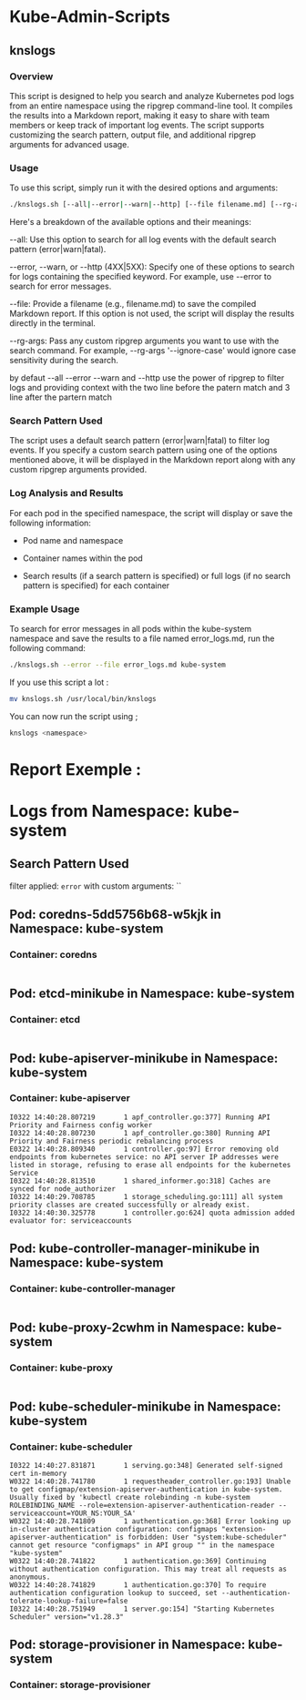# Kube-Admin-Scripts

## knslogs

### Overview

This script is designed to help you search and analyze Kubernetes pod logs from an entire namespace using the ripgrep command-line tool. It compiles the results into a Markdown report, making it easy to share with team members or keep track of important log events. The script supports customizing the search pattern, output file, and additional ripgrep arguments for advanced usage.


### Usage

To use this script, simply run it with the desired options and arguments:


```bash
./knslogs.sh [--all|--error|--warn|--http] [--file filename.md] [--rg-args 'custom rg arguments'] <namespace>
```

Here's a breakdown of the available options and their meanings:



  --all: Use this option to search for all log events with the default search pattern (error|warn|fatal).

  --error, --warn, or --http (4XX|5XX): Specify one of these options to search for logs containing the specified keyword. For example, use --error to search for error messages.

  --file: Provide a filename (e.g., filename.md) to save the compiled Markdown report. If this option is not used, the script will display the results directly in the terminal.

  --rg-args: Pass any custom ripgrep arguments you want to use with the search command. For example, --rg-args '--ignore-case' would ignore case sensitivity during the search.

by defaut --all --error --warn and --http use the power of ripgrep to filter logs and providing context with the two line before the patern match and 3 line after the partern match

### Search Pattern Used

The script uses a default search pattern (error|warn|fatal) to filter log events. If you specify a custom search pattern using one of the options mentioned above, it will be displayed in the Markdown report along with any custom ripgrep arguments provided.


### Log Analysis and Results

For each pod in the specified namespace, the script will display or save the following information:

- Pod name and namespace

- Container names within the pod

- Search results (if a search pattern is specified) or full logs (if no search pattern is specified) for each container


### Example Usage

To search for error messages in all pods within the kube-system namespace and save the results to a file named error_logs.md, run the following command:


```bash
./knslogs.sh --error --file error_logs.md kube-system
```

If you use this script a lot :

```bash
mv knslogs.sh /usr/local/bin/knslogs
```

You can now run the script using ;
```bash
knslogs <namespace>
```

# Report Exemple : 

# Logs from Namespace: kube-system

## Search Pattern Used

 filter applied: `error` with custom arguments: ``

## Pod: coredns-5dd5756b68-w5kjk in Namespace: kube-system
### Container: coredns
```

```
## Pod: etcd-minikube in Namespace: kube-system
### Container: etcd
```

```
## Pod: kube-apiserver-minikube in Namespace: kube-system
### Container: kube-apiserver
```
I0322 14:40:28.807219       1 apf_controller.go:377] Running API Priority and Fairness config worker
I0322 14:40:28.807230       1 apf_controller.go:380] Running API Priority and Fairness periodic rebalancing process
E0322 14:40:28.809340       1 controller.go:97] Error removing old endpoints from kubernetes service: no API server IP addresses were listed in storage, refusing to erase all endpoints for the kubernetes Service
I0322 14:40:28.813510       1 shared_informer.go:318] Caches are synced for node_authorizer
I0322 14:40:29.708785       1 storage_scheduling.go:111] all system priority classes are created successfully or already exist.
I0322 14:40:30.325778       1 controller.go:624] quota admission added evaluator for: serviceaccounts
```
## Pod: kube-controller-manager-minikube in Namespace: kube-system
### Container: kube-controller-manager
```

```
## Pod: kube-proxy-2cwhm in Namespace: kube-system
### Container: kube-proxy
```

```
## Pod: kube-scheduler-minikube in Namespace: kube-system
### Container: kube-scheduler
```
I0322 14:40:27.831871       1 serving.go:348] Generated self-signed cert in-memory
W0322 14:40:28.741780       1 requestheader_controller.go:193] Unable to get configmap/extension-apiserver-authentication in kube-system.  Usually fixed by 'kubectl create rolebinding -n kube-system ROLEBINDING_NAME --role=extension-apiserver-authentication-reader --serviceaccount=YOUR_NS:YOUR_SA'
W0322 14:40:28.741809       1 authentication.go:368] Error looking up in-cluster authentication configuration: configmaps "extension-apiserver-authentication" is forbidden: User "system:kube-scheduler" cannot get resource "configmaps" in API group "" in the namespace "kube-system"
W0322 14:40:28.741822       1 authentication.go:369] Continuing without authentication configuration. This may treat all requests as anonymous.
W0322 14:40:28.741829       1 authentication.go:370] To require authentication configuration lookup to succeed, set --authentication-tolerate-lookup-failure=false
I0322 14:40:28.751949       1 server.go:154] "Starting Kubernetes Scheduler" version="v1.28.3"
```
## Pod: storage-provisioner in Namespace: kube-system
### Container: storage-provisioner
```

```
